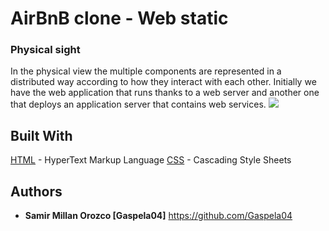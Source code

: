# AirBnB clone - Web static

### Physical sight
In the physical view the multiple components are represented in a distributed way according to how they interact with each other. Initially we have the web application that runs thanks to a web server and another one that deploys an application server that contains web services.
![](https://i.ibb.co/q54KJ6X/hbnb-step1.png)

## Built With
[HTML](https://developer.mozilla.org/es/docs/Web/HTML) - HyperText Markup Language
[CSS](https://developer.mozilla.org/en-US/docs/Learn/CSS) - Cascading Style Sheets


## Authors
- **Samir Millan Orozco [Gaspela04]** https://github.com/Gaspela04


